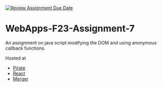 [![Review Assignment Due Date](https://classroom.github.com/assets/deadline-readme-button-24ddc0f5d75046c5622901739e7c5dd533143b0c8e959d652212380cedb1ea36.svg)](https://classroom.github.com/a/Kv-XePEp)
# WebApps-F23-Assignment-7
An assignment on java script modifying the DOM and using anonymous callback functions.


Hosted at 
- [Pirate](https://44-563-webapps-f23.github.io/44563-webapps-f23-assignment7-Abhi361//pirate.html)
- [React](https://44-563-webapps-f23.github.io/44563-webapps-f23-assignment7-Abhi361//react.html)
- [Merger](https://44-563-webapps-f23.github.io/44563-webapps-f23-assignment7-Abhi361//merger.html)
